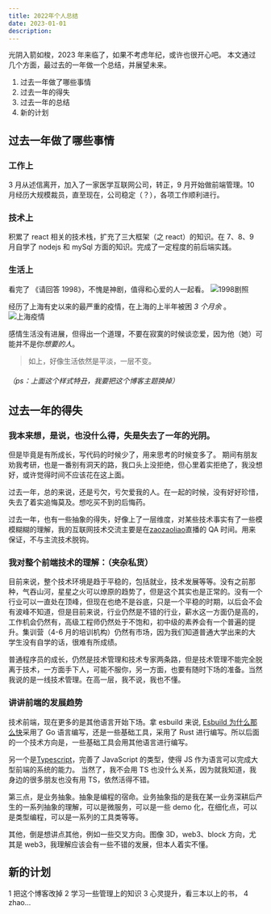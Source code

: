```yaml
---
title: 2022年个人总结
date: 2023-01-01
description:
---
```


光阴入箭如梭，2023 年来临了，如果不考虑年纪，或许也很开心吧。
本文通过几个方面，最过去的一年做一个总结，并展望未来。

1. 过去一年做了哪些事情
2. 过去一年的得失
3. 过去一年的总结
4. 新的计划

## 过去一年做了哪些事情

### 工作上

3 月从述信离开，加入了一家医学互联网公司，转正，9 月开始做前端管理。10 月经历大规模裁员，直至现在，公司稳定（？），各项工作顺利进行。

### 技术上

积累了 react 相关的技术栈，扩充了三大框架（之 react）的知识。在 7、8、9 月自学了 nodejs 和 mySql 方面的知识。完成了一定程度的前后端实践。

### 生活上

看完了 《请回答 1998》，不愧是神剧，值得和心爱的人一起看。
![1998剧照](https://cdn.jsdelivr.net/gh/xuchao996/gallary@main/imgs/20230101130331.png)

经历了上海有史以来的最严重的疫情，在上海的上半年被困 _3 个月余_ 。
![上海疫情](https://cdn.jsdelivr.net/gh/xuchao996/gallary@main/imgs/20230101125952.png)

感情生活没有进展，但得出一个道理，不要在寂寞的时候谈恋爱，因为他（她）可能并不是你*想要的人*。

> 如上，好像生活依然是平淡，一层不变。

###### （ps：上面这个样式特丑，我要把这个博客主题换掉）

## 过去一年的得失

### 我本来想，是说，也没什么得，失是失去了一年的光阴。

但是毕竟是有所成长，写代码的时候少了，用来思考的时候变多了。
期间有朋友劝我考研，也是一番别有洞天的路，我口头上没拒绝，但心里着实拒绝了，我没想好，或许觉得时间不应该花在这上面。

过去一年，总的来说，还是亏欠，亏欠爱我的人。在一起的时候，没有好好珍惜，失去了着实追悔莫及。想吃买不到的后悔药。

过去一年，也有一些抽象的得失，好像上了一层维度，对某些技术事实有了一些模模糊糊的理解，我的互联网技术交流主要是在[zaozaoliao](https://www.zaozao.run/)直播的 QA 时间。用来保证，不与主流技术脱钩。

### 我对整个前端技术的理解：（夹杂私货）

目前来说，整个技术环境是趋于平稳的，包括就业，技术发展等等。没有之前那种，气吞山河，星星之火可以燎原的趋势了，但是这个其实也是正常的。没有一个行业可以一直处在顶峰，但现在也绝不是谷底，只是一个平稳的时期，以后会不会有波峰不知道，但是目前来说，行业仍然是不错的行业，薪水这一方面仍是高的，工作机会仍然有，高级工程师仍然处于不饱和，初中级的素养会有一个普遍的提升。集训营（4-6 月的培训机构）仍然有市场，因为我们知道普通大学出来的大学生没有自学的话，很难有所成绩。

普通程序员的成长，仍然是技术管理和技术专家两条路，但是技术管理不能完全脱离于技术，一方面手下人，可能不服你，另一方面，也要有随时下场的准备。当然我说的是一线技术管理。在高一层，我不说，我也不懂。

### 讲讲前端的发展趋势

技术前端，现在更多的是其他语言开始下场。拿 esbuild 来说, [Esbuild 为什么那么快](https://zhuanlan.zhihu.com/p/379164359)采用了 Go 语言编写，还是一些基础工具，采用了 Rust 进行编写。所以后面的一个技术方向是，一些基础工具会用其他语言进行编写。

另一个是[Typescript](https://www.typescriptlang.org/)，完善了 JavaScript 的类型，使得 JS 作为语言可以完成大型前端的系统的能力。
当然了，我不会用 TS 也没什么关系，因为就我知道，我身边的很多朋友也没有用 TS，依然活得不错。

第三点，是业务抽象。抽象是编程的宿命。业务抽象指的是我在某一业务深耕后产生的一系列抽象的理解，可以是微服务，可以是一些 demo 化，在细化点，可以是类型编程，可以是一系列的工具类等等。

其他，倒是想讲点其他，例如一些交叉方向。图像 3D，web3、block 方向，尤其是 web3，我理解应该会有一些不错的发展，但本人着实不懂。

## 新的计划

1 把这个博客改掉
2 学习一些管理上的知识
3 心灵提升，看三本以上的书，
4 zhao...
